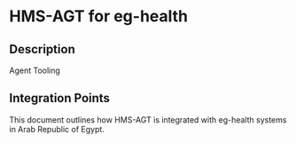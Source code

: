 # HMS-AGT for eg-health

## Description

Agent Tooling

## Integration Points

This document outlines how HMS-AGT is integrated with eg-health systems in Arab Republic of Egypt.
